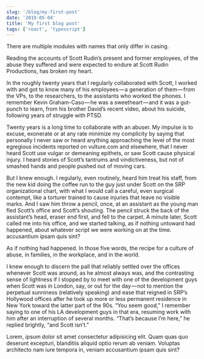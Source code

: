 ```yaml
---
slug: '/blog/my-first-post'
date: '2019-05-04'
title: 'My first blog post'
tags: ['react', 'typescript']
---
```


There are multiple modules with names that only differ in
casing.

Reading the accounts of Scott Rudin’s present and former
employees, of the abuse they suffered and were expected to
endure at Scott Rudin Productions, has broken my heart.

In the roughly twenty years that I regularly collaborated
with Scott, I worked with and got to know many of his
employees — a generation of them — from the VPs, to the
researchers, to the assistants who worked the phones. I
remember Kevin Graham-Caso — he was a sweetheart — and it
was a gut-punch to learn, from his brother David’s recent
video, about his suicide, following years of struggle with
PTSD.

Twenty years is a long time to collaborate with an abuser.
My impulse is to excuse, exonerate or at any rate minimize
my complicity by saying that personally I never saw or heard
anything approaching the level of the most egregious
incidents reported on vulture.com and elsewhere, that I
never heard Scott use vulgar or demeaning epithets, or saw
Scott cause physical injury. I heard stories of Scott’s
tantrums and vindictiveness, but not of smashed hands and
people pushed out of moving cars.

But I knew enough. I regularly, even routinely, heard him
treat his staff, from the new kid doing the coffee run to
the guy just under Scott on the SRP organizational chart,
with what I would call a careful, even surgical contempt,
like a torturer trained to cause injuries that leave no
visible marks. And I saw him throw a pencil, once, at an
assistant as the young man fled Scott’s office and Scott’s
shouting. The pencil struck the back of the assistant’s
head, eraser end first, and fell to the carpet. A minute
later, Scott called me into his office, and we started
talking, as if nothing untoward had happened, about whatever
script we were working on at the time. accusantium ipsam
quis sint?

As if nothing had happened. In those five words, the recipe
for a culture of abuse, in families, in the workplace, and
in the world.

I knew enough to discern the pall that reliably settled over
the offices whenever Scott was around, as he almost always
was, and the contrasting sense of lightness if I stopped by
to meet with one of the development guys when Scott was in
London, say, or out for the day — not to mention the
perpetual sunniness (relatively speaking) and ease that
reigned in SRP’s Hollywood offices after he took up more or
less permanent residence in New York toward the latter part
of the 90s. “You seem good,” I remember saying to one of his
LA development guys in that era, resuming work with him
after an interruption of several months. “That’s because I’m
here,” he replied brightly, “and Scott isn’t.”

Lorem, ipsum dolor sit amet consectetur adipisicing elit.
Quam quas quo deserunt excepturi, blanditiis aliquid optio
rerum ab veniam. Voluptas architecto nam iure tempora in,
veniam accusantium ipsam quis sint?
